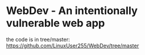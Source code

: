 # WebDev - An intentionally vulnerable web app

the code is in tree/master: https://github.com/LinuxUser255/WebDev/tree/master

